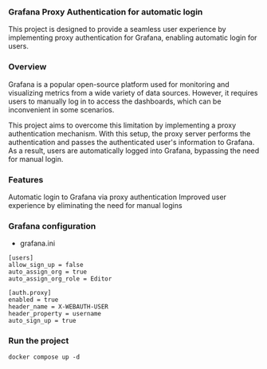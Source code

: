 ### Grafana Proxy Authentication for automatic login
This project is designed to provide a seamless user experience by implementing proxy authentication for Grafana, enabling automatic login for users.

### Overview
Grafana is a popular open-source platform used for monitoring and visualizing metrics from a wide variety of data sources. However, it requires users to manually log in to access the dashboards, which can be inconvenient in some scenarios.

This project aims to overcome this limitation by implementing a proxy authentication mechanism. With this setup, the proxy server performs the authentication and passes the authenticated user's information to Grafana. As a result, users are automatically logged into Grafana, bypassing the need for manual login.

### Features
Automatic login to Grafana via proxy authentication
Improved user experience by eliminating the need for manual logins

### Grafana configuration
* grafana.ini
```
[users]
allow_sign_up = false
auto_assign_org = true
auto_assign_org_role = Editor

[auth.proxy]
enabled = true
header_name = X-WEBAUTH-USER
header_property = username
auto_sign_up = true
```

### Run the project

```
docker compose up -d 
```